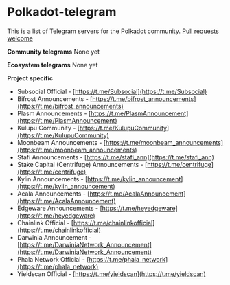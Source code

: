# Polkadot-telegram

This is a list of Telegram servers for the Polkadot community. [Pull requests welcome](https://github.com/lesserspotted/polkadot-telegrams/edit/main/README.md)

**Community telegrams**
None yet

**Ecosystem telegrams**
None yet

**Project specific**
* Subsocial Official - [https://t.me/Subsocial](https://t.me/Subsocial)
* Bifrost Announcements - [https://t.me/bifrost_announcements](https://t.me/bifrost_announcements)
* Plasm Announcements - [https://t.me/PlasmAnnouncement](https://t.me/PlasmAnnouncement)
* Kulupu Community - [https://t.me/KulupuCommunity](https://t.me/KulupuCommunity)
* Moonbeam Announcements - [https://t.me/moonbeam_announcements](https://t.me/moonbeam_announcements)
* Stafi Announcements - [https://t.me/stafi_ann](https://t.me/stafi_ann)
* Stake Capital (Centrifuge) Announcements - [https://t.me/centrifuge](https://t.me/centrifuge)
* Kylin Announcements - [https://t.me/kylin_announcement](https://t.me/kylin_announcement)
* Acala Announcements - [https://t.me/AcalaAnnouncement](https://t.me/AcalaAnnouncement)
* Edgeware Announcements - [https://t.me/heyedgeware](https://t.me/heyedgeware)
* Chainlink Official - [https://t.me/chainlinkofficial](https://t.me/chainlinkofficial)
* Darwinia Announcement - [https://t.me/DarwiniaNetwork_Announcement](https://t.me/DarwiniaNetwork_Announcement)
* Phala Network Official - [https://t.me/phala_network](https://t.me/phala_network)
* Yieldscan Official - [https://t.me/yieldscan](https://t.me/yieldscan)
